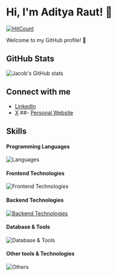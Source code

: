 # Hi, I'm Aditya Raut! 👋
[![HitCount](https://hits.dwyl.com/adityaanilraut/{project}.svg?style=flat-square)](http://hits.dwyl.com/adityaanilraut/{project})

Welcome to my GitHub profile! 💫

## GitHub Stats
![Jacob's GitHub stats](https://github-readme-stats.vercel.app/api?username=adityaanilraut&show_icons=true&theme=cobalt)

## Connect with me
- [LinkedIn](https://www.linkedin.com/in/adityaraut1)
- [X](https://x.com/_adityaraut_)
##- [Personal Website](https://www.aditya-raut.com)

## Skills

#### Programming Languages
![Languages](https://skillicons.dev/icons?i=c,cpp,js,python,java,kotlin)

#### Frontend Technologies
![Frontend Technologies](https://skillicons.dev/icons?i=react,next,html,css,tailwind)

#### Backend Technologies
[![Backend Technologies](https://skillicons.dev/icons?i=aws,azure,django,flask,docker,fastapi&perline=3)](https://skillicons.dev)

#### Database & Tools
![Database & Tools](https://skillicons.dev/icons?i=mysql,mongodb)

#### Other tools & Technologies
![Others](https://skillicons.dev/icons?i=git,github,markdown,netlify,vercel,vscode,figma,githubactions,gitlab)
